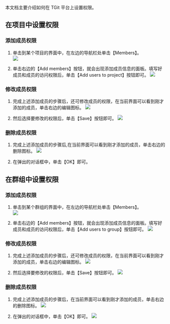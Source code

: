 本文档主要介绍如何在 TGit 平台上设置权限。

## 在项目中设置权限
### 添加成员权限
1. 单击到某个项目的界面中，在左边的导航栏处单击【Members】。  
![](https://mc.qcloudimg.com/static/img/5911ad07d84d6c59a2e6d66305986bac/2017-08-29_115554.png)

2. 单击右边的【Add members】按钮，就会出现添加成员信息的面板。填写好成员和成员的访问权限后，单击【Add users to project】按钮即可。
![](https://mc.qcloudimg.com/static/img/d5403983e2c8058a135a3a328848cdc3/2017-09-14_094943.png)


### 修改成员权限
1. 完成上述添加成员的步骤后，还可修改成员的权限，在当前界面可以看到刚才添加的成员，单击右边的编辑图标。
![](https://mc.qcloudimg.com/static/img/5988418994411b22a5f102d8b17dc35d/2017-08-29_125418.png)

2. 然后选择要修改的权限后，单击【Save】按钮即可。
![](https://mc.qcloudimg.com/static/img/777521322b395966852d6cbfd15d78b3/2017-08-29_125504.png)

### 删除成员权限
1. 完成上述添加成员的步骤后,在当前界面可以看到刚才添加的成员，单击右边的删除图标。
![](https://mc.qcloudimg.com/static/img/73fc7c99568e43f9982f92f7dd701925/2017-08-29_130706.png)

2. 在弹出的对话框中，单击【OK】即可。  


## 在群组中设置权限
### 添加成员权限
1. 单击到某个群组的界面中，在左边的导航栏处单击【Members】。  
![](https://mc.qcloudimg.com/static/img/58101769ca162a07cbc15b80c64e48df/2017-08-29_142258.png)

2. 单击右边的【Add members】按钮，就会出现添加成员信息的面板。填写好成员和成员的访问权限后，单击【Add users to group】按钮即可。
![](https://mc.qcloudimg.com/static/img/e822f613f6e022c0d0304466dac68821/2017-09-14_095742.png)


### 修改成员权限
1. 完成上述添加成员的步骤后，还可修改成员的权限，在当前界面可以看到刚才添加的成员，单击右边的编辑图标。
![](https://mc.qcloudimg.com/static/img/18d8e253790c30220bb10a69fef6da58/2017-08-29_142841.png)

2. 然后选择要修改的权限后，单击【Save】按钮即可。
![](https://mc.qcloudimg.com/static/img/777521322b395966852d6cbfd15d78b3/2017-08-29_125504.png)

### 删除成员权限
1. 完成上述添加成员的步骤后，在当前界面可以看到刚才添加的成员，单击右边的删除图标。
![](https://mc.qcloudimg.com/static/img/a91ef43e86e9985c689892f8352f33d5/2017-08-29_143021.png)

2. 在弹出的对话框中，单击【OK】即可。
![](https://mc.qcloudimg.com/static/img/a1b708be6c162b0c5acbe07e0a419c85/2017-08-29_143101.png)
